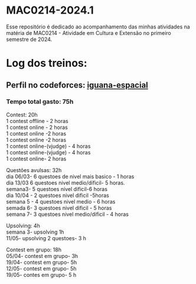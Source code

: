 # MAC0214-2024.1
Esse repositório é dedicado ao acompanhamento das minhas atividades na matéria de MAC0214 - Atividade em Cultura e Extensão no primeiro semestre de 2024.

# Log dos treinos:

## Perfil no codeforces: [iguana-espacial](https://codeforces.com/profile/Iguana-espacial)

### Tempo total gasto: 75h

Contest: 20h  
1 contest offline - 2 horas  
1 contest online - 2 horas  
1 contest online -2 horas  
1 contest online -2 horas  
1 contest online-(vjudge) - 4 horas  
1 contest online-(vjudge) - 4 horas  
1 contest online- 2 horas  

Questões avulsas: 32h  
dia 06/03- 6 questoes de nivel mais basico - 1 horas  
dia 13/03 6 questoes nivel medio/dificil- 5 horas.  
semana3- 5 questoes nivel dificil-6 horas  
dia 10/04 - 2 questoes nivel dificil -5horas  
semana 5 - 4 questoes nivel medio - 6 horas  
semada 6- 3 questoes nivel dificil - 5 horas  
semana 7- 3 questoes nivel medio/dificil - 4 horas  



Upsolving: 4h  
semana 3- upsolving 1h  
11/05- upsolving 2 questoes- 3 h  

Contest em grupo: 18h  
05/04- contest em grupo- 3h  
19/04- contest em grupo- 5h  
12/05- contest em grupo- 5h  
19/05- contes em grupo- 5 h  
